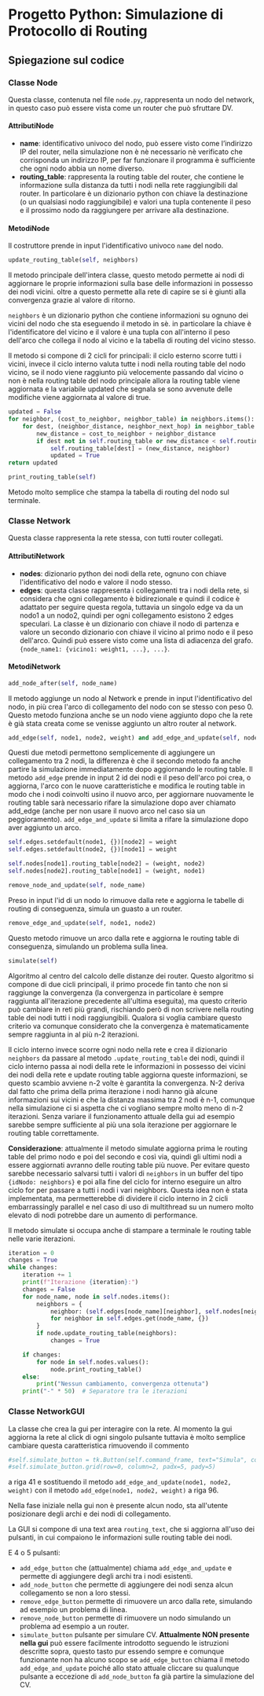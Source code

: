 # Progetto Python: Simulazione di Protocollo di Routing

## Spiegazione sul codice

### Classe Node

Questa classe, contenuta nel file `node.py`, rappresenta un nodo del network, in questo caso può essere vista come un router che può sfruttare DV.

#### AttributiNode

- **name**: identificativo univoco del nodo, può essere visto come l’indirizzo IP del router, nella simulazione non è nè necessario nè verificato che corrisponda un indirizzo IP, per far funzionare il programma è sufficiente che ogni nodo abbia un nome diverso.
- **routing_table**: rappresenta la routing table del router, che contiene le informazione sulla distanza da tutti i nodi nella rete raggiungibili dal router. In particolare è un dizionario python con chiave la destinazione (o un qualsiasi nodo raggiungibile) e valori una tupla contenente il peso e il prossimo nodo da raggiungere per arrivare alla destinazione.

#### MetodiNode

Il costruttore prende in input l'identificativo univoco `name` del nodo.

```python
update_routing_table(self, neighbors)
```

Il metodo principale dell'intera classe, questo metodo permette ai nodi di aggiornare le proprie informazioni sulla base delle informazioni in possesso dei nodi vicini. oltre a questo permette alla rete di capire se si è giunti alla convergenza grazie al valore di ritorno.

`neighbors` è un dizionario python che contiene informazioni su ognuno dei vicini del nodo che sta eseguendo il metodo in sè. in particolare la chiave è l'identificatore del vicino e il valore è una tupla con all'interno il peso dell'arco che collega il nodo al vicino e la tabella di routing del vicino stesso.

Il metodo si compone di 2 cicli for principali: il ciclo esterno scorre tutti i vicini, invece il ciclo interno valuta tutte i nodi nella routing table del nodo vicino, se il nodo viene raggiunto più velocemente passando dal vicino o non è nella routing table del nodo principale allora la routing table viene aggiornata e la variabile updated che segnala se sono avvenute delle modifiche viene aggiornata al valore di true.

```python
updated = False
for neighbor, (cost_to_neighbor, neighbor_table) in neighbors.items():
    for dest, (neighbor_distance, neighbor_next_hop) in neighbor_table.items():
        new_distance = cost_to_neighbor + neighbor_distance
        if dest not in self.routing_table or new_distance < self.routing_table[dest][0]:
            self.routing_table[dest] = (new_distance, neighbor)
            updated = True
return updated
```

```python
print_routing_table(self)
```

Metodo molto semplice che stampa la tabella di routing del nodo sul terminale.

### Classe Network

Questa classe rappresenta la rete stessa, con tutti router collegati.

#### AttributiNetwork

- **nodes**: dizionario python dei nodi della rete, ognuno con chiave l'identificativo del nodo e valore il nodo stesso.
- **edges**: questa classe rappresenta i collegamenti tra i nodi della rete, si considera che ogni collegamento è bidirezionale e quindi il codice è adattato per seguire questa regola, tuttavia un singolo edge va da un nodo1 a un nodo2, quindi per ogni collegamento esistono 2 edges speculari. La classe è un dizionario con chiave il nodo di partenza e valore un secondo dizionario con chiave il vicino al primo nodo e il peso dell'arco. Quindi può essere visto come una lista di adiacenza del grafo. `{node_name1: {vicino1: weight1, ...}, ...}`.

#### MetodiNetwork

```python
add_node_after(self, node_name)
```

Il metodo aggiunge un nodo al Network e prende in input l'identificativo del nodo, in più crea l'arco di collegamento del nodo con se stesso con peso 0. Questo metodo funziona anche se un nodo viene aggiunto dopo che la rete è già stata creata come se venisse aggiunto un altro router al network.

```python
add_edge(self, node1, node2, weight) and add_edge_and_update(self, node1, node2, weight)
```

Questi due metodi permettono semplicemente di aggiungere un collegamento tra 2 nodi, la differenza è che il secondo metodo fa anche partire la simulazione immediatamente dopo aggiornando le routing table. Il metodo `add_edge` prende in input 2 id dei nodi e il peso dell'arco poi crea, o aggiorna, l'arco con le nuove caratteristiche e modifica le routing table in modo che i nodi coinvolti usino il nuovo arco, per aggiornare nuovamente le routing table sarà necessario rifare la simulazione dopo aver chiamato add_edge (anche per non usare il nuovo arco nel caso sia un peggioramento). `add_edge_and_update` si limita a rifare la simulazione dopo aver aggiunto un arco.

```python
self.edges.setdefault(node1, {})[node2] = weight
self.edges.setdefault(node2, {})[node1] = weight

self.nodes[node1].routing_table[node2] = (weight, node2)
self.nodes[node2].routing_table[node1] = (weight, node1)
```

```python
remove_node_and_update(self, node_name)
```

Preso in input l'id di un nodo lo rimuove dalla rete e aggiorna le tabelle di routing di conseguenza, simula un guasto a un router.

```python
remove_edge_and_update(self, node1, node2)
```

Questo metodo rimuove un arco dalla rete e aggiorna le routing table di conseguenza, simulando un problema sulla linea.

```python
simulate(self)
```

Algoritmo al centro del calcolo delle distanze dei router. Questo algoritmo si compone di due cicli principali, il primo procede fin tanto che non si raggiunge la convergenza (la convergenza in particolare è sempre raggiunta all'iterazione precedente all'ultima eseguita), ma questo criterio può cambiare in reti più grandi, rischiando però di non scrivere nella routing table dei nodi tutti i nodi raggiungibili. Qualora si voglia cambiare questo criterio va comunque considerato che la convergenza è matematicamente sempre raggiunta in al più n-2 iterazioni.

Il ciclo interno invece scorre ogni nodo nella rete e crea il dizionario `neighbors` da passare al metodo `.update_routing_table` dei nodi, quindi il ciclo interno passa ai nodi della rete le informazioni in possesso dei vicini dei nodi della rete e update routing table aggiorna queste informazioni, se questo scambio avviene n-2 volte è garantita la convergenza. N-2 deriva dal fatto che prima della prima iterazione i nodi hanno già alcune informazioni sui vicini e che la distanza massima tra 2 nodi è n-1, comunque nella simulazione ci si aspetta che ci vogliano sempre molto meno di n-2 iterazioni. Senza variare il funzionamento attuale della gui ad esempio sarebbe sempre sufficiente al più una sola iterazione per aggiornare le routing table correttamente.

**Considerazione**: attualmente il metodo simulate aggiorna prima le routing table del primo nodo e poi del secondo e così via, quindi gli ultimi nodi a essere aggiornati avranno delle routing table più nuove. Per evitare questo sarebbe necessario salvarsi tutti i valori di `neighbors` in un buffer del tipo `{idNodo: neighbors}` e poi alla fine del ciclo for interno eseguire un altro ciclo for per passare a tutti i nodi i vari neighbors. Questa idea non è stata implementata, ma permetterebbe di dividere il ciclo interno in 2 cicli embarrassingly parallel e nel caso di uso di multithread su un numero molto elevato di nodi potrebbe dare un aumento di performance.

Il metodo simulate si occupa anche di stampare a terminale le routing table nelle varie iterazioni.

```python
iteration = 0
changes = True
while changes:
    iteration += 1
    print(f"Iterazione {iteration}:")
    changes = False
    for node_name, node in self.nodes.items():
        neighbors = {
            neighbor: (self.edges[node_name][neighbor], self.nodes[neighbor].routing_table)
            for neighbor in self.edges.get(node_name, {})
        }
        if node.update_routing_table(neighbors):
            changes = True

    if changes:
        for node in self.nodes.values():
            node.print_routing_table()
    else:
        print("Nessun cambiamento, convergenza ottenuta")
    print("-" * 50)  # Separatore tra le iterazioni
```

### Classe NetworkGUI

La classe che crea la gui per interagire con la rete. Al momento la gui aggiorna la rete al click di ogni singolo pulsante tuttavia è molto semplice cambiare questa caratteristica rimuovendo il commento

```python
#self.simulate_button = tk.Button(self.command_frame, text="Simula", command=self.simulate_network, bg=btn_color, fg=btn_fg_color, font=("Helvetica", 10, "bold"))
#self.simulate_button.grid(row=0, column=2, padx=5, pady=5)
```

a riga 41 e sostituendo il metodo `add_edge_and_update(node1, node2, weight)` con il metodo `add_edge(node1, node2, weight)` a riga 96.

Nella fase iniziale nella gui non è presente alcun nodo, sta all'utente posizionare degli archi e dei nodi di collegamento.

La GUI si compone di una text area `routing_text`, che si aggiorna all'uso dei pulsanti, in cui compaiono le informazioni sulle routing table dei nodi.

E 4 o 5 pulsanti:

- `add_edge_button` che (attualmente) chiama `add_edge_and_update` e permette di aggiungere degli archi tra i nodi esistenti.
- `add_node_button` che permette di aggiungere dei nodi senza alcun collegamento se non a loro stessi.
- `remove_edge_button` permette di rimuovere un arco dalla rete, simulando ad esempio un problema di linea.
- `remove_node_button` permette di rimuovere un nodo simulando un problema ad esempio a un router.
- `simulate_button` pulsante per simulare CV. **Attualmente NON presente nella gui** può essere facilmente introdotto seguendo le istruzioni descritte sopra, questo tasto pur essendo sempre e comunque funzionante non ha alcuno scopo se `add_edge_button` chiama il metodo `add_edge_and_update` poiché allo stato attuale cliccare su qualunque pulsante a eccezione di `add_node_button` fa già partire la simulazione del CV.
